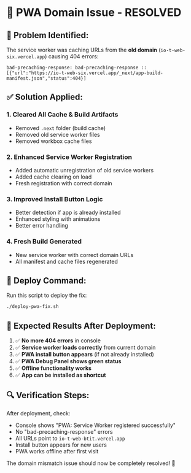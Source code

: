 # 🔧 PWA Domain Issue - RESOLVED

## 🚨 **Problem Identified:**

The service worker was caching URLs from the **old domain** (`io-t-web-six.vercel.app`) causing 404 errors:

```
bad-precaching-response: bad-precaching-response :: [{"url":"https://io-t-web-six.vercel.app/_next/app-build-manifest.json","status":404}]
```

## ✅ **Solution Applied:**

### 1. **Cleared All Cache & Build Artifacts**
- Removed `.next` folder (build cache)
- Removed old service worker files
- Removed workbox cache files

### 2. **Enhanced Service Worker Registration**
- Added automatic unregistration of old service workers
- Added cache clearing on load
- Fresh registration with correct domain

### 3. **Improved Install Button Logic**
- Better detection if app is already installed
- Enhanced styling with animations
- Better error handling

### 4. **Fresh Build Generated**
- New service worker with correct domain URLs
- All manifest and cache files regenerated

## 🚀 **Deploy Command:**

Run this script to deploy the fix:
```bash
./deploy-pwa-fix.sh
```

## 📱 **Expected Results After Deployment:**

1. ✅ **No more 404 errors** in console
2. ✅ **Service worker loads correctly** from current domain
3. ✅ **PWA install button appears** (if not already installed)
4. ✅ **PWA Debug Panel shows green status**
5. ✅ **Offline functionality works**
6. ✅ **App can be installed as shortcut**

## 🔍 **Verification Steps:**

After deployment, check:
- Console shows "PWA: Service Worker registered successfully"
- No "bad-precaching-response" errors
- All URLs point to `io-t-web-btit.vercel.app`
- Install button appears for new users
- PWA works offline after first visit

The domain mismatch issue should now be completely resolved! 🎉
